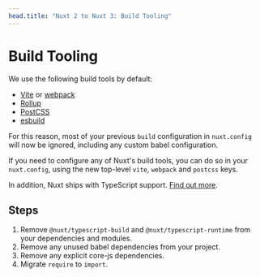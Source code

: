 ```yaml
---
head.title: "Nuxt 2 to Nuxt 3: Build Tooling"
---
```


# Build Tooling

We use the following build tools by default:

- [Vite](https://vitejs.dev/) or [webpack](https://webpack.js.org/)
- [Rollup](https://rollupjs.org/)
- [PostCSS](https://postcss.org/)
- [esbuild](https://esbuild.github.io/)

For this reason, most of your previous `build` configuration in `nuxt.config` will now be ignored, including any custom babel configuration.

If you need to configure any of Nuxt's build tools, you can do so in your `nuxt.config`, using the new top-level `vite`, `webpack` and `postcss` keys.

In addition, Nuxt ships with TypeScript support. [Find out more](/guide/concepts/typescript).

## Steps

1. Remove `@nuxt/typescript-build` and `@nuxt/typescript-runtime` from your dependencies and modules.
1. Remove any unused babel dependencies from your project.
1. Remove any explicit core-js dependencies.
1. Migrate `require` to `import`.

<!-- TODO: Enabling webpack builder -->
